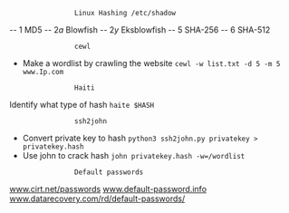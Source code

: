 					Linux Hashing /etc/shadow
-- $1$   MD5
-- $2a$ Blowfish
-- $2y$ Eksblowfish
-- $5$   SHA-256
-- $6$   SHA-512      

					cewl
- Make a wordlist by crawling the website
`cewl -w list.txt -d 5 -m 5 www.Ip.com `

<!-- -->

					Haiti
Identify what type of hash
`haite $HASH`

					ssh2john
- Convert private key to hash
`python3 ssh2john.py privatekey > privatekey.hash`
- Use john to crack hash
`john privatekey.hash -w=/wordlist`

<!-- -->

					Default passwords
www.cirt.net/passwords
www.default-password.info
www.datarecovery.com/rd/default-passwords/
